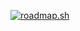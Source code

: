 <a href="https://roadmap.sh"><img src="https://api.roadmap.sh/v1-badge/tall/64acad3514678473bb608428?variant=dark" alt="roadmap.sh"/></a>
